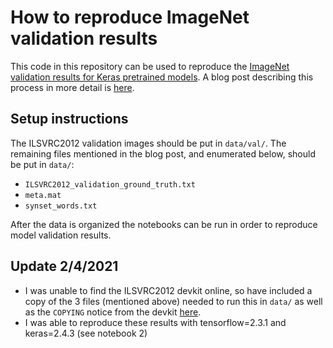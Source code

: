 # How to reproduce ImageNet validation results

This code in this repository can be used to reproduce the [ImageNet validation results for Keras pretrained models](https://keras.io/applications/index.html#documentation-for-individual-models). A blog post describing this process in more detail is [here](http://calebrob.com/ml/imagenet/ilsvrc2012/2018/10/22/imagenet-benchmarking.html).

## Setup instructions

The ILSVRC2012 validation images should be put in `data/val/`. The remaining files mentioned in the blog post, and enumerated below, should be put in `data/`:
- `ILSVRC2012_validation_ground_truth.txt`
- `meta.mat`
- `synset_words.txt`

After the data is organized the notebooks can be run in order to reproduce model validation results.

## Update 2/4/2021

- I was unable to find the ILSVRC2012 devkit online, so have included a copy of the 3 files (mentioned above) needed to run this in `data/` as well as the `COPYING` notice from the devkit [here](COPYING).
- I was able to reproduce these results with tensorflow=2.3.1 and keras=2.4.3 (see notebook 2)